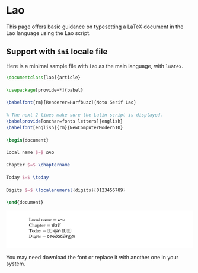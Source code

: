 # Lao

This page offers basic guidance on typesetting a LaTeX document in the
Lao language using the Lao script.

## Support with `ini` locale file

Here is a minimal sample file with `lao` as the main language, with `luatex`.

```tex
\documentclass[lao]{article}

\usepackage[provide=*]{babel}

\babelfont{rm}[Renderer=Harfbuzz]{Noto Serif Lao}

% The next 2 lines make sure the Latin script is displayed.
\babelprovide[onchar=fonts letters]{english}
\babelfont[english]{rm}{NewComputerModern10}

\begin{document}

Local name $=$ ລາວ

Chapter $=$ \chaptername

Today $=$ \today

Digits $=$ \localenumeral{digits}{0123456789}

\end{document}
```

![](../media/locale-lao.png)

You may need download the font or replace it with another one in your
system.